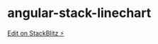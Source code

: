 # angular-stack-linechart

[Edit on StackBlitz ⚡️](https://stackblitz.com/edit/angular-stack-linechart)